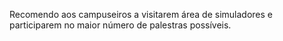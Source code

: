 Recomendo aos campuseiros a visitarem  área de simuladores e participarem no maior número de palestras possíveis.
